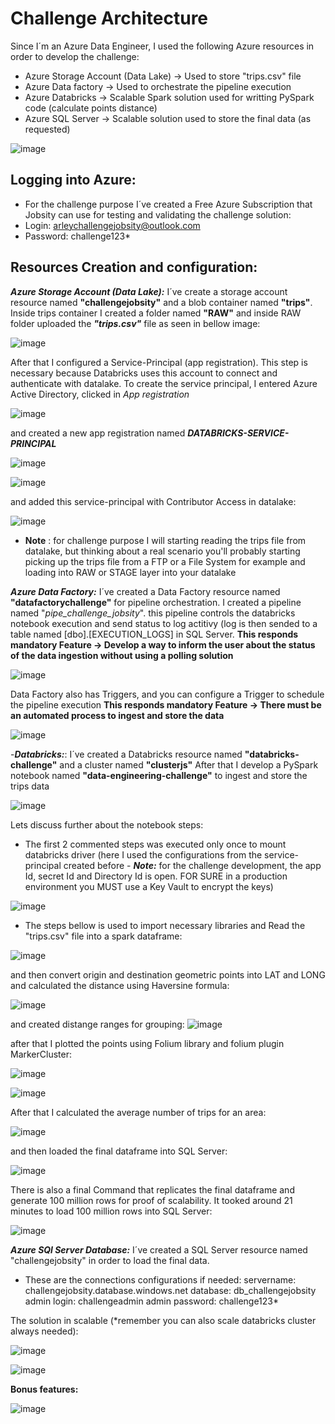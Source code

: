 # Challenge Architecture
Since I´m an Azure Data Engineer, I used the following Azure resources in order to develop the challenge:

- Azure Storage Account (Data Lake) -> Used to store "trips.csv" file
- Azure Data factory -> Used to orchestrate the pipeline execution 
- Azure Databricks -> Scalable Spark solution used for writting PySpark code (calculate points distance)
- Azure SQL Server -> Scalable solution used to store the final data (as requested)

![image](https://user-images.githubusercontent.com/101717820/158699501-57ed0fa8-6976-490d-8ab1-77d97fb4fecd.png)


## Logging into Azure:
- For the challenge purpose I´ve created a Free Azure Subscription that Jobsity can use for testing and validating the challenge solution:
- Login: arleychallengejobsity@outlook.com
- Password: challenge123*


## Resources Creation and configuration:
**_Azure Storage Account (Data Lake):_** 
  I´ve create a storage account resource named **"challengejobsity"** and a blob container named **"trips"**. Inside trips container I created a folder named **"RAW"** and inside RAW folder uploaded the **_"trips.csv"_** file as seen in bellow image:

![image](https://user-images.githubusercontent.com/101717820/158619139-06a37e50-d790-4550-bb23-8cb0ca610687.png)

After that I configured a Service-Principal (app registration). This step is necessary because Databricks uses this account to connect and authenticate with datalake.
To create the service principal, I entered Azure Active Directory, clicked in _App registration_ 

![image](https://user-images.githubusercontent.com/101717820/158700150-e26f8f65-c77b-46a5-9402-0ae4b78e31cf.png)


and created a new app registration named **_DATABRICKS-SERVICE-PRINCIPAL_** 

![image](https://user-images.githubusercontent.com/101717820/158700266-a90f9358-b1e6-4860-8f60-018d4983d877.png)

![image](https://user-images.githubusercontent.com/101717820/158700348-61433795-4c62-41de-b17d-160afca4f686.png)

and added this service-principal with Contributor Access in datalake:

![image](https://user-images.githubusercontent.com/101717820/158700532-ace517ea-b3c9-4ba2-a28e-9aa2ff9a1476.png)

  - **Note** : for challenge purpose I will starting reading the trips file from datalake, but thinking about a real scenario you'll probably starting picking up the trips file from a FTP or a File System for example and loading into RAW or STAGE layer into your datalake


**_Azure Data Factory:_** I´ve created a Data Factory resource named **"datafactorychallenge"**  for pipeline orchestration. I created a pipeline named "_pipe_challenge_jobsity_". this pipeline controls the databricks notebook execution and send status to log actitivy (log is then sended to a table named [dbo].[EXECUTION_LOGS] in SQL Server. **This responds mandatory Feature -> Develop a way to inform the user about the status of the data ingestion without using a polling solution**

![image](https://user-images.githubusercontent.com/101717820/158702830-e1667361-feb3-4e68-a647-c714a66fb457.png)

Data Factory also has Triggers, and you can configure a Trigger to schedule the pipeline execution  **This responds mandatory Feature -> There must be an automated process to ingest and store the data**

![image](https://user-images.githubusercontent.com/101717820/158702963-a37315b4-5474-4eef-8e12-8690dc0f54f1.png)


-**_Databricks:_**: I´ve created a Databricks resource named **"databricks-challenge"** and a cluster named **"clusterjs"**
After that I develop a PySpark notebook named **"data-engineering-challenge"** to ingest and store the trips data

![image](https://user-images.githubusercontent.com/101717820/158703594-6e6736bc-4e5c-4b7c-b60a-58e7ba675a7b.png)

Lets discuss further about the notebook steps:

- The first 2 commented steps was executed only once to mount databricks driver (here I used the configurations from the service-principal created before - **_Note:_** for the challenge development, the app Id, secret Id and Directory Id is open. FOR SURE in a production environment you MUST use a Key Vault to encrypt the keys) 

![image](https://user-images.githubusercontent.com/101717820/158703948-ea6f34cb-820e-4c32-a8be-2ef8d181a987.png)

- The steps bellow is used to import necessary libraries and Read the "trips.csv" file into a spark dataframe:

![image](https://user-images.githubusercontent.com/101717820/158704611-c76a11f1-8387-4d9a-a252-e2066d26e0aa.png)

and then convert origin and destination geometric points into LAT and LONG and calculated the distance using Haversine formula:

![image](https://user-images.githubusercontent.com/101717820/158704752-5815f583-4b1b-40ce-ac84-aee7675edb52.png)

and created distange ranges for grouping:
![image](https://user-images.githubusercontent.com/101717820/158705039-784ad0e2-35e7-4924-88db-b2d967b3f3bb.png)

after that I plotted the points using Folium library and folium plugin MarkerCluster:

![image](https://user-images.githubusercontent.com/101717820/158705160-2f78daff-bfab-4e13-bb68-01939cbb4902.png)

![image](https://user-images.githubusercontent.com/101717820/158705230-74d22687-3298-4827-b213-9b2f837f4e78.png)

After that I calculated the average number of trips for an area:

![image](https://user-images.githubusercontent.com/101717820/158705361-21a6c9dc-29ad-4fab-90ea-7eae783a07bc.png)

and then loaded the final dataframe into  SQL Server:

![image](https://user-images.githubusercontent.com/101717820/158705445-47626e5c-2048-4587-a1fe-d069393f99fc.png)

There is also a final Command that replicates the final dataframe and generate 100 million rows for proof of scalability. It tooked around 21 minutes to load 100 million rows into SQL Server:

![image](https://user-images.githubusercontent.com/101717820/158705614-c4a365d2-7cc6-4a5d-9bef-2af0230608c0.png)


**_Azure SQl Server Database:_** I´ve created a SQL Server resource named "challengejobsity" in order to load the final data.

- These are the connections configurations if needed:
    servername: challengejobsity.database.windows.net
    database: db_challengejobsity
    admin login: challengeadmin
    admin password: challenge123*

The solution in scalable (*remember you can also scale databricks cluster always needed):

![image](https://user-images.githubusercontent.com/101717820/158706358-15f25b72-4c87-436c-9fc9-ec8c55d514ed.png)


![image](https://user-images.githubusercontent.com/101717820/158706422-3ec9ce07-507b-41e3-903d-fc357aec5180.png)


**Bonus features:**

![image](https://user-images.githubusercontent.com/101717820/158707520-2126435b-db69-4e4a-b481-dd19f5861492.png)






<!--
**arleychallengejobsity/arleychallengejobsity** is a ✨ _special_ ✨ repository because its `README.md` (this file) appears on your GitHub profile.

Here are some ideas to get you started:

- 🔭 I’m currently working on ...
- 🌱 I’m currently learning ...
- 👯 I’m looking to collaborate on ...
- 🤔 I’m looking for help with ...
- 💬 Ask me about ...
- 📫 How to reach me: ...
- 😄 Pronouns: ...
- ⚡ Fun fact: ...
-->
